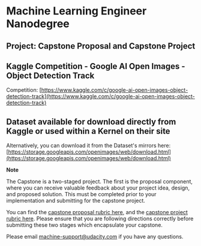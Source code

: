 # Machine Learning Engineer Nanodegree

## Project: Capstone Proposal and Capstone Project

## Kaggle Competition - Google AI Open Images - Object Detection Track
Competition:
[https://www.kaggle.com/c/google-ai-open-images-object-detection-track](https://www.kaggle.com/c/google-ai-open-images-object-detection-track)

## Dataset available for download directly from Kaggle or used within a Kernel on their site
Alternatively, you can download it from the Dataset's mirrors here:
[https://storage.googleapis.com/openimages/web/download.html](https://storage.googleapis.com/openimages/web/download.html)

**Note**

The Capstone is a two-staged project. The first is the proposal component, where you can receive valuable feedback about your project idea, design, and proposed solution. This must be completed prior to your implementation and submitting for the capstone project.

You can find the [capstone proposal rubric here](https://review.udacity.com/#!/rubrics/410/view), and the [capstone project rubric here](https://review.udacity.com/#!/rubrics/108/view). Please ensure that you are following directions correctly before submitting these two stages which encapsulate your capstone.

Please email [machine-support@udacity.com](mailto:machine-support@udacity.com) if you have any questions.
